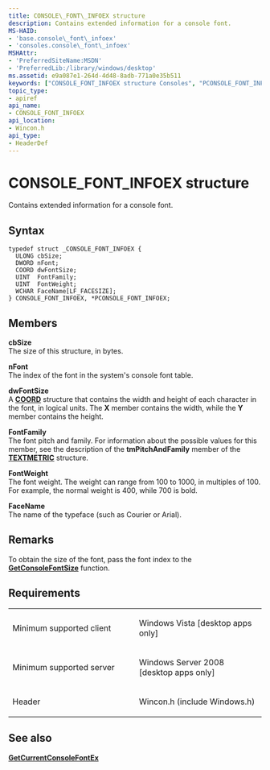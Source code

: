 ```yaml
---
title: CONSOLE\_FONT\_INFOEX structure
description: Contains extended information for a console font.
MS-HAID:
- 'base.console\_font\_infoex'
- 'consoles.console\_font\_infoex'
MSHAttr:
- 'PreferredSiteName:MSDN'
- 'PreferredLib:/library/windows/desktop'
ms.assetid: e9a087e1-264d-4d48-8adb-771a0e35b511
keywords: ["CONSOLE_FONT_INFOEX structure Consoles", "PCONSOLE_FONT_INFOEX structure pointer Consoles"]
topic_type:
- apiref
api_name:
- CONSOLE_FONT_INFOEX
api_location:
- Wincon.h
api_type:
- HeaderDef
---
```


# CONSOLE\_FONT\_INFOEX structure


Contains extended information for a console font.

Syntax
------

```ManagedCPlusPlus
typedef struct _CONSOLE_FONT_INFOEX {
  ULONG cbSize;
  DWORD nFont;
  COORD dwFontSize;
  UINT  FontFamily;
  UINT  FontWeight;
  WCHAR FaceName[LF_FACESIZE];
} CONSOLE_FONT_INFOEX, *PCONSOLE_FONT_INFOEX;
```

Members
-------

**cbSize**  
The size of this structure, in bytes.

**nFont**  
The index of the font in the system's console font table.

**dwFontSize**  
A [**COORD**](coord-str.md) structure that contains the width and height of each character in the font, in logical units. The **X** member contains the width, while the **Y** member contains the height.

**FontFamily**  
The font pitch and family. For information about the possible values for this member, see the description of the **tmPitchAndFamily** member of the [**TEXTMETRIC**](https://msdn.microsoft.com/library/windows/desktop/dd145132) structure.

**FontWeight**  
The font weight. The weight can range from 100 to 1000, in multiples of 100. For example, the normal weight is 400, while 700 is bold.

**FaceName**  
The name of the typeface (such as Courier or Arial).

Remarks
-------

To obtain the size of the font, pass the font index to the [**GetConsoleFontSize**](getconsolefontsize.md) function.

Requirements
------------

<table>
<colgroup>
<col width="50%" />
<col width="50%" />
</colgroup>
<tbody>
<tr class="odd">
<td><p>Minimum supported client</p></td>
<td><p>Windows Vista [desktop apps only]</p></td>
</tr>
<tr class="even">
<td><p>Minimum supported server</p></td>
<td><p>Windows Server 2008 [desktop apps only]</p></td>
</tr>
<tr class="odd">
<td><p>Header</p></td>
<td>Wincon.h (include Windows.h)</td>
</tr>
</tbody>
</table>

## <span id="see_also"></span>See also


[**GetCurrentConsoleFontEx**](getcurrentconsolefontex.md)

 

 




